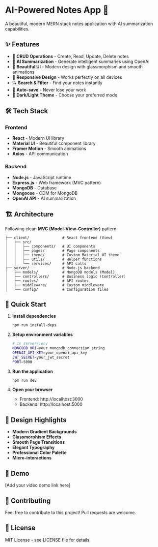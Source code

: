 # AI-Powered Notes App 🚀

A beautiful, modern MERN stack notes application with AI summarization capabilities.

## ✨ Features

- 📝 **CRUD Operations** - Create, Read, Update, Delete notes
- 🤖 **AI Summarization** - Generate intelligent summaries using OpenAI
- 🎨 **Beautiful UI** - Modern design with glassmorphism and smooth animations
- 📱 **Responsive Design** - Works perfectly on all devices
- 🔍 **Search & Filter** - Find your notes instantly
- 💾 **Auto-save** - Never lose your work
- 🌙 **Dark/Light Theme** - Choose your preferred mode

## 🛠️ Tech Stack

### Frontend
- **React** - Modern UI library
- **Material UI** - Beautiful component library
- **Framer Motion** - Smooth animations
- **Axios** - API communication

### Backend
- **Node.js** - JavaScript runtime
- **Express.js** - Web framework (MVC pattern)
- **MongoDB** - Database
- **Mongoose** - ODM for MongoDB
- **OpenAI API** - AI summarization

## 🏗️ Architecture

Following clean **MVC (Model-View-Controller)** pattern:

```
├── client/               # React frontend (View)
│   ├── src/
│   │   ├── components/   # UI components
│   │   ├── pages/        # Page components
│   │   ├── theme/        # Custom Material UI theme
│   │   ├── utils/        # Helper functions
│   │   └── services/     # API calls
├── server/               # Node.js backend
│   ├── models/           # MongoDB models (Model)
│   ├── controllers/      # Business logic (Controller)
│   ├── routes/           # API routes
│   ├── middleware/       # Custom middleware
│   └── config/           # Configuration files
```

## 🚀 Quick Start

1. **Install dependencies**
   ```bash
   npm run install-deps
   ```

2. **Setup environment variables**
   ```bash
   # In server/.env
   MONGODB_URI=your_mongodb_connection_string
   OPENAI_API_KEY=your_openai_api_key
   JWT_SECRET=your_jwt_secret
   PORT=5000
   ```

3. **Run the application**
   ```bash
   npm run dev
   ```

4. **Open your browser**
   - Frontend: http://localhost:3000
   - Backend: http://localhost:5000

## 🎨 Design Highlights

- **Modern Gradient Backgrounds**
- **Glassmorphism Effects**
- **Smooth Page Transitions**
- **Elegant Typography**
- **Professional Color Palette**
- **Micro-interactions**

## 📱 Demo

[Add your video demo link here]

## 🤝 Contributing

Feel free to contribute to this project! Pull requests are welcome.

## 📄 License

MIT License - see LICENSE file for details.